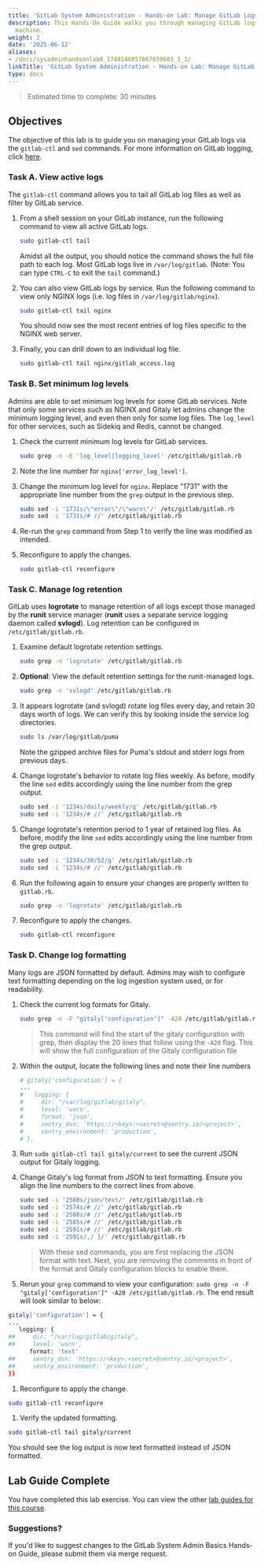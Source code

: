 ```yaml
---
title: 'GitLab System Administration - Hands-on Lab: Manage GitLab Logs'
description: This Hands-On Guide walks you through managing GitLab logs on a virtual
  machine.
weight: 2
date: '2025-06-12'
aliases:
- /docs/sysadminhandsonlab6_1748146057867659683_1_1/
linkTitle: 'GitLab System Administration - Hands-on Lab: Manage GitLab Logs'
type: docs
---
```


> Estimated time to complete: 30 minutes

## Objectives

The objective of this lab is to guide you on managing your GitLab logs via the `gitlab-ctl` and `sed` commands. For more information on GitLab logging, click [here](https://docs.gitlab.com/ee/administration/logs/).

### Task A. View active logs

The `gitlab-ctl` command allows you to tail all GitLab log files as well as filter by GitLab service.

1. From a shell session on your GitLab instance, run the following command to view all active GitLab logs.

    ```bash
    sudo gitlab-ctl tail
    ```

    Amidst all the output, you should notice the command shows the full file path to each log. Most GitLab logs live in `/var/log/gitlab`. (Note: You can type `CTRL-C` to exit the `tail` command.)

1. You can also view GitLab logs by service. Run the following command to view only NGINX logs (i.e. log files in `/var/log/gitlab/nginx`).

    ```bash
    sudo gitlab-ctl tail nginx
    ```

    You should now see the most recent entries of log files specific to the NGINX web server.

1. Finally, you can drill down to an individual log file.

    ```bash
    sudo gitlab-ctl tail nginx/gitlab_access.log
    ```

### Task B. Set minimum log levels

Admins are able to set minimum log levels for some GitLab services. Note that only some services such as NGINX and Gitaly let admins change the minimum logging level, and even then only for some log files. The `log_level` for other services, such as Sidekiq and Redis, cannot be changed.

1. Check the current minimum log levels for GitLab services.

    ```bash
    sudo grep -n -E 'log_level|logging_level' /etc/gitlab/gitlab.rb
    ```

1. Note the line number for `nginx['error_log_level']`.

1. Change the minimum log level for `nginx`. Replace "1731" with the appropriate line number from the `grep` output in the previous step.

    ```bash
    sudo sed -i '1731s/\"error\"/\"warn\"/' /etc/gitlab/gitlab.rb
    sudo sed -i '1731s/# //' /etc/gitlab/gitlab.rb
    ```

1. Re-run the `grep` command from Step 1 to verify the line was modified as intended.

1. Reconfigure to apply the changes.

    ```bash
    sudo gitlab-ctl reconfigure
    ```

### Task C. Manage log retention

GitLab uses **logrotate** to manage retention of all logs except those managed by the **runit** service manager (**runit** uses a separate service logging daemon called **svlogd**). Log retention can be configured in `/etc/gitlab/gitlab.rb`.

1. Examine default logrotate retention settings.

    ```bash
    sudo grep -n 'logrotate' /etc/gitlab/gitlab.rb
    ```

1. **Optional**: View the default retention settings for the runit-managed logs.

    ```bash
    sudo grep -n 'svlogd' /etc/gitlab/gitlab.rb
    ```

1. It appears logrotate (and svlogd) rotate log files every day, and retain 30 days worth of logs. We can verify this by looking inside the service log directories.

    ```bash
    sudo ls /var/log/gitlab/puma
    ```

    Note the gzipped archive files for Puma's stdout and stderr logs from previous days.

1. Change logrotate's behavior to rotate log files weekly. As before, modify the line `sed` edits accordingly using the line number from the grep output.

    ```bash
    sudo sed -i '1234s/daily/weekly/g' /etc/gitlab/gitlab.rb
    sudo sed -i '1234s/# //' /etc/gitlab/gitlab.rb
    ```

1. Change logrotate's retention period to 1 year of retained log files. As before, modify the line `sed` edits accordingly using the line number from the grep output.

    ```bash
    sudo sed -i '1234s/30/52/g' /etc/gitlab/gitlab.rb
    sudo sed -i '1234s/# //' /etc/gitlab/gitlab.rb
    ```

1. Run the following again to ensure your changes are properly written to `gitlab.rb`.

    ```bash
    sudo grep -n 'logrotate' /etc/gitlab/gitlab.rb
    ```

1. Reconfigure to apply the changes.

    ```bash
    sudo gitlab-ctl reconfigure
    ```

### Task D. Change log formatting

Many logs are JSON formatted by default. Admins may wish to configure text formatting depending on the log ingestion system used, or for readability.

1. Check the current log formats for Gitaly.

    ```bash
    sudo grep -n -F "gitaly['configuration']" -A20 /etc/gitlab/gitlab.rb
    ```

    > This command will find the start of the gitaly configuration with grep, then display the 20 lines that follow using the `-A20` flag. This will show the full configuration of the Gitaly configuration file

1. Within the output, locate the following lines and note their line numbers

    ```bash
    # gitaly['configuration'] = {
    ...
    #   logging: {
    #     dir: "/var/log/gitlab/gitaly",
    #     level: 'warn',
    #     format: 'json',
    #     sentry_dsn: 'https://<key>:<secret>@sentry.io/<project>',
    #     sentry_environment: 'production',
    # },
    ```

1. Run `sudo gitlab-ctl tail gitaly/current` to see the current JSON output for Gitaly logging.

1. Change Gitaly's log format from JSON to text formatting. Ensure you align the line numbers to the correct lines from above.

    ```bash
    sudo sed -i '2588s/json/text/' /etc/gitlab/gitlab.rb
    sudo sed -i '2574s/# //' /etc/gitlab/gitlab.rb
    sudo sed -i '2588s/# //' /etc/gitlab/gitlab.rb
    sudo sed -i '2585s/# //' /etc/gitlab/gitlab.rb
    sudo sed -i '2591s/# //' /etc/gitlab/gitlab.rb
    sudo sed -i '2591s/,/ }/' /etc/gitlab/gitlab.rb
    ```

    > With these sed commands, you are first replacing the JSON format with text. Next, you are removing the comments in front of the format and Gitaly configuration blocks to enable them.

1. Rerun your `grep` command to view your configuration: `sudo grep -n -F "gitaly['configuration']" -A20 /etc/gitlab/gitlab.rb`. The end result will look similar to below:

```bash
gitaly['configuration'] = {
...
   logging: {
##     dir: "/var/log/gitlab/gitaly",
##     level: 'warn',
      format: 'text'
##     sentry_dsn: 'https://<key>:<secret>@sentry.io/<project>',
##     sentry_environment: 'production',
}}
```

1. Reconfigure to apply the change.

```bash
sudo gitlab-ctl reconfigure
```

1. Verify the updated formatting.

```bash
sudo gitlab-ctl tail gitaly/current
```

You should see the log output is now text formatted instead of JSON formatted.

## Lab Guide Complete

You have completed this lab exercise. You can view the other [lab guides for this course](/handbook/customer-success/professional-services-engineering/education-services/sysadminhandson).

### Suggestions?

If you'd like to suggest changes to the GitLab System Admin Basics Hands-on Guide, please submit them via merge request.
